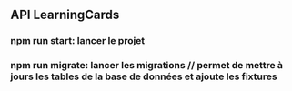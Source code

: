 ## API LearningCards

### npm run start: lancer le projet 
### npm run migrate: lancer les migrations // permet de mettre à jours les tables de la base de données et ajoute les fixtures